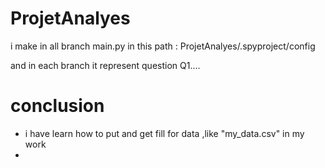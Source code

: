 # ProjetAnalyes
i make in all branch main.py in this path : ProjetAnalyes/.spyproject/config 

and in each branch it represent question Q1.... 





# conclusion 
-  i have learn how to put and get fill for data ,like "my_data.csv" in my work 
-  

